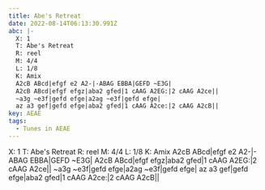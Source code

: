 ```yaml
---
title: Abe's Retreat
date: 2022-08-14T06:13:30.991Z
abc: |-
  X: 1
  T: Abe's Retreat
  R: reel
  M: 4/4
  L: 1/8
  K: Amix
  A2cB ABcd|efgf e2 A2-|-ABAG EBBA|GEFD ~E3G|
  A2cB ABcd|efgf efgz|aba2 gfed|1 cAAG A2EG:|2 cAAG A2ce||
  ~a3g ~e3f|gefd efge|a2ag ~e3f|gefd efge|
  az a3 gef|gefd efge|aba2 gfed|1 cAAG A2ce:|2 cAAG A2cB||
key: AEAE
tags:
  - Tunes in AEAE
---
```

X: 1
T: Abe's Retreat
R: reel
M: 4/4
L: 1/8
K: Amix
A2cB ABcd|efgf e2 A2-|-ABAG EBBA|GEFD \~E3G|
A2cB ABcd|efgf efgz|aba2 gfed|1 cAAG A2EG:|2 cAAG A2ce||
\~a3g \~e3f|gefd efge|a2ag \~e3f|gefd efge|
az a3 gef|gefd efge|aba2 gfed|1 cAAG A2ce:|2 cAAG A2cB||